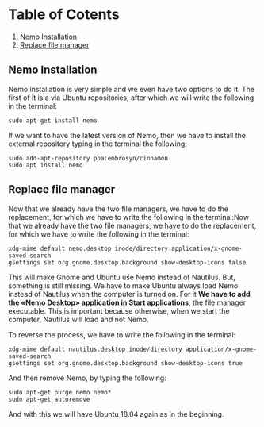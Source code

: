 # Table of Cotents

1. [Nemo Installation](#installation)
2. [Replace file manager](#replace)

## Nemo Installation <a name="installation"></a>

Nemo installation is very simple and we even have two options to do it. The first of it is a via Ubuntu repositories, after which we will write the following in the terminal:

`
sudo apt-get install nemo
`

If we want to have the latest version of Nemo, then we have to install the external repository typing in the terminal the following:

```
sudo add-apt-repository ppa:embrosyn/cinnamon
sudo apt install nemo
```

## Replace file manager <a name="replace"></a> 

Now that we already have the two file managers, we have to do the replacement, for which we have to write the following in the terminal:Now that we already have the two file managers, we have to do the replacement, for which we have to write the following in the terminal:

```
xdg-mime default nemo.desktop inode/directory application/x-gnome-saved-search
gsettings set org.gnome.desktop.background show-desktop-icons false
```
This will make Gnome and Ubuntu use Nemo instead of Nautilus. But, something is still missing. We have to make Ubuntu always load Nemo instead of Nautilus when the computer is turned on. For it **We have to add the «Nemo Desktop» application in Start applications**, the file manager executable. This is important because otherwise, when we start the computer, Nautilus will load and not Nemo.

To reverse the process, we have to write the following in the terminal:

```
xdg-mime default nautilus.desktop inode/directory application/x-gnome-saved-search
gsettings set org.gnome.desktop.background show-desktop-icons true
```

And then remove Nemo, by typing the following:

```
sudo apt-get purge nemo nemo*
sudo apt-get autoremove
```

And with this we will have Ubuntu 18.04 again as in the beginning.
